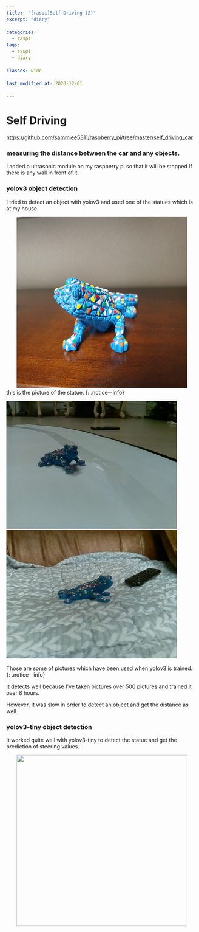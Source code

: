 ```yaml
---
title:  "[raspi]Self-Driving (2)"
excerpt: "diary"

categories:
  - raspi
tags:
  - raspi
  - diary

classes: wide

last_modified_at: 2020-12-01
 
---
```


# Self Driving

https://github.com/sammiee5311/raspberry_pi/tree/master/self_driving_car

### measuring the distance between the car and any objects.

I added a ultrasonic module on my raspberry pi so that it will be stopped if there is any wall in front of it.

### yolov3 object detection

I tried to detect an object with yolov3 and used one of the statues which is at my house. <br>

<center><img src="/assets/images/post/raspberry_pi/self_driving/yolo/lizard.jpg" width="450" height="450"></center>
this is the picture of the statue.
{: .notice--info}


<p float="left">
  <img src="/assets/images/post/raspberry_pi/self_driving/yolo/training_01.jpg" width="450" />
  <img src="/assets/images/post/raspberry_pi/self_driving/yolo/training_03.jpg" width="450" /> 
</p>
Those are some of pictures which have been used when yolov3 is trained.
{: .notice--info}

It detects well because I've taken pictures over 500 pictures and trained it over 8 hours. <br>

However, It was slow in order to detect an object and get the distance as well. <br>

### yolov3-tiny object detection

It worked quite well with yolov3-tiny to detect the statue and get the prediction of steering values.

<center><img src="/assets/images/post/raspberry_pi/self_driving/yolo/object_detection.gif" width="450" height="450"></center>

